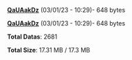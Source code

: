 [**QaUAakDz**](/data/QaUAakDz.txt) (03/01/23 - 10:29)- 648 bytes

[**QaUAakDz**](/data/QaUAakDz.txt) (03/01/23 - 10:29)- 648 bytes

**Total Datas**: 2681

**Total Size**: 17.31 MB / 17.3 MB
